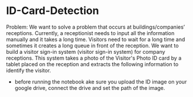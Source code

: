 # ID-Card-Detection
Problem: We want to solve a problem that occurs at buildings/companies’ receptions. Currently, a receptionist needs to input all the information manually and it takes a long time.
Visitors need to wait for a long time and sometimes it creates a long queue in front of the reception. 
We want to build a visitor sign-in system (visitor sign-in system) for company receptions. 
This system takes a photo of the Visitor's Photo ID card by a tablet placed on the reception and extracts the following information to identify the visitor.


- before running the notebook ake sure you upload the ID image on your google drive, connect the drive and set the path of the image.

